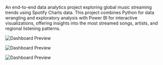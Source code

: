 An end-to-end data analytics project exploring global music streaming trends using Spotify Charts data. This project combines Python for data wrangling and exploratory analysis with Power BI for interactive visualizations, offering insights into the most streamed songs, artists, and regional listening patterns.

![Dashboard Preview](https://drive.google.com/file/d/1e4Hc9Qhyd9Qaj7dnUQ85fVc7jZs7x06o)

![Dashboard Preview](https://drive.google.com/uc?export=view&id=1iW-BZUxmFHZvNahVml-51UN31fS3Xxcm)

![Dashboard Preview](https://drive.google.com/uc?export=view&id=16RCm8w_t0Y6ITIWI0LvZkeI_mbqXEEPO)


